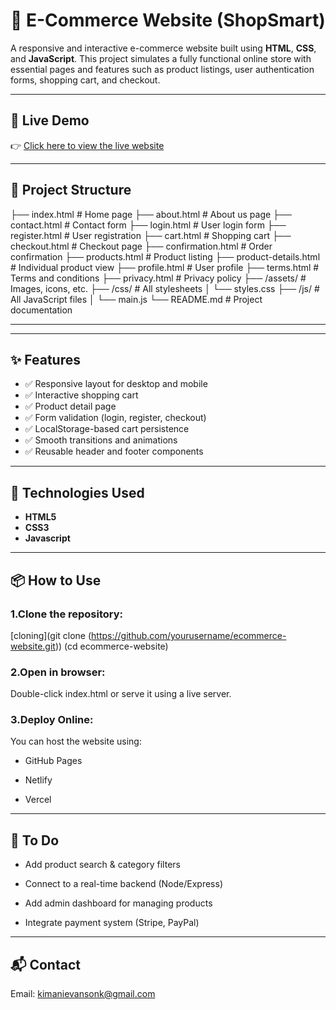 # 🛒 E-Commerce Website (ShopSmart)

A responsive and interactive e-commerce website built using **HTML**, **CSS**, and **JavaScript**. This project simulates a fully functional online store with essential pages and features such as product listings, user authentication forms, shopping cart, and checkout.

---

## 🚀 Live Demo

👉 [Click here to view the live website](https://roaring-froyo-50e8de.netlify.app/)

---

## 📁 Project Structure
├── index.html # Home page
├── about.html # About us page
├── contact.html # Contact form
├── login.html # User login form
├── register.html # User registration
├── cart.html # Shopping cart
├── checkout.html # Checkout page
├── confirmation.html # Order confirmation
├── products.html # Product listing
├── product-details.html # Individual product view
├── profile.html # User profile
├── terms.html # Terms and conditions
├── privacy.html # Privacy policy
├── /assets/ # Images, icons, etc.
├── /css/ # All stylesheets
│ └── styles.css
├── /js/ # All JavaScript files
│ └── main.js
└── README.md # Project documentation

---


---

## ✨ Features

- ✅ Responsive layout for desktop and mobile
- ✅ Interactive shopping cart
- ✅ Product detail page
- ✅ Form validation (login, register, checkout)
- ✅ LocalStorage-based cart persistence
- ✅ Smooth transitions and animations
- ✅ Reusable header and footer components

---

## 🔧 Technologies Used

- **HTML5**
- **CSS3**
- **Javascript**

---

## 📦 How to Use
### 1.Clone the repository:

[cloning](git clone (https://github.com/yourusername/ecommerce-website.git))
(cd ecommerce-website)

### 2.Open in browser:
Double-click index.html or serve it using a live server.

### 3.Deploy Online:
You can host the website using:

- GitHub Pages

- Netlify

- Vercel

---

## 📌 To Do
-  Add product search & category filters

- Connect to a real-time backend (Node/Express)

- Add admin dashboard for managing products

- Integrate payment system (Stripe, PayPal)

---

## 📬 Contact
Email: kimanievansonk@gmail.com
